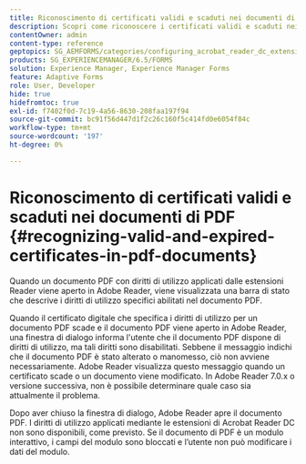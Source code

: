 ```yaml
---
title: Riconoscimento di certificati validi e scaduti nei documenti di PDF
description: Scopri come riconoscere i certificati validi e scaduti nei documenti di PDF.
contentOwner: admin
content-type: reference
geptopics: SG_AEMFORMS/categories/configuring_acrobat_reader_dc_extensions
products: SG_EXPERIENCEMANAGER/6.5/FORMS
solution: Experience Manager, Experience Manager Forms
feature: Adaptive Forms
role: User, Developer
hide: true
hidefromtoc: true
exl-id: f7402f0d-7c19-4a56-8630-208faa197f94
source-git-commit: bc91f56d447d1f2c26c160f5c414fd0e6054f84c
workflow-type: tm+mt
source-wordcount: '197'
ht-degree: 0%

---
```


# Riconoscimento di certificati validi e scaduti nei documenti di PDF {#recognizing-valid-and-expired-certificates-in-pdf-documents}

Quando un documento PDF con diritti di utilizzo applicati dalle estensioni Reader viene aperto in Adobe Reader, viene visualizzata una barra di stato che descrive i diritti di utilizzo specifici abilitati nel documento PDF.

Quando il certificato digitale che specifica i diritti di utilizzo per un documento PDF scade e il documento PDF viene aperto in Adobe Reader, una finestra di dialogo informa l&#39;utente che il documento PDF dispone di diritti di utilizzo, ma tali diritti sono disabilitati. Sebbene il messaggio indichi che il documento PDF è stato alterato o manomesso, ciò non avviene necessariamente. Adobe Reader visualizza questo messaggio quando un certificato scade o un documento viene modificato. In Adobe Reader 7.0.x o versione successiva, non è possibile determinare quale caso sia attualmente il problema.

Dopo aver chiuso la finestra di dialogo, Adobe Reader apre il documento PDF. I diritti di utilizzo applicati mediante le estensioni di Acrobat Reader DC non sono disponibili, come previsto. Se il documento di PDF è un modulo interattivo, i campi del modulo sono bloccati e l’utente non può modificare i dati del modulo.

